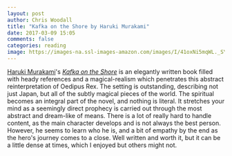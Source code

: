 ```yaml
---
layout: post
author: Chris Woodall
title: "Kafka on the Shore by Haruki Murakami"
date: 2017-03-09 15:05
comments: false
categories: reading
image: https://images-na.ssl-images-amazon.com/images/I/41oxNi5mqWL._SY346_.jpg
---
```


[Haruki Murakami]'s _[Kafka on the Shore]_ is an elegantly written book 
filled with heady references and a magical-realism which penetrates this
abstract reinterpretation of Oedipus Rex. The setting is outstanding,
describing not just Japan, but all of the subtly magical pieces of the
world. The spiritual becomes an integral part of the novel, and nothing
is literal. It stretches your mind as a seemingly direct prophecy is 
carried out through the most abstract and dream-like of means. There 
is a lot of really hard to handle content, as the main
character develops and is not always the best person. However, he seems
to learn who he is, and a bit of empathy by the end as the hero's
journey comes to a close. Well written and worth it, but it can be a
little dense at times, which I enjoyed but others might not.

[Haruki Murakami]: http://www.harukimurakami.com/
[Kafka on the Shore]: https://www.amazon.com/dp/B000FC2ROU/ref=dp-kindle-redirect?_encoding=UTF8&btkr=1
